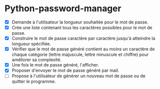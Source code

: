 # Python-password-manager

- [x] Demande à l'utilisateur la longueur souhaitée pour le mot de passe.
- [x] Crée une liste contenant tous les caractères possibles pour le mot de passe. 
- [x] Construire le mot de passe caractère par caractère jusqu'à atteindre la longueur spécifiée.
- [x] Vérifier que le mot de passe généré contient au moins un caractère de chaque catégorie (lettre majuscule, lettre minuscule et chiffre) pour améliorer sa complexité.
- [x] Une fois le mot de passe généré, l'afficher.
- [x] Proposer d'envoyer le mot de passe généré par mail.
- [ ] Propose à l'utilisateur de générer un nouveau mot de passe ou de quitter le programme.
